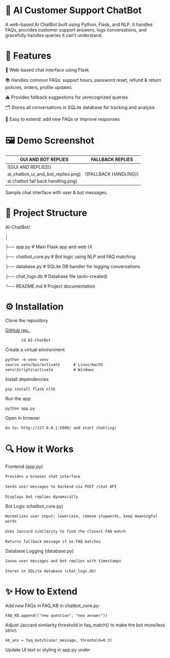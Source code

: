# 🤖 AI Customer Support ChatBot



A web-based AI ChatBot built using Python, Flask, and NLP. It handles FAQs, provides customer support answers, logs conversations, and gracefully handles queries it can’t understand.

# 🌟 Features

💬 Web-based chat interface using Flask

📚 Handles common FAQs: support hours, password reset, refund & return policies, orders, profile updates

⚠️ Provides fallback suggestions for unrecognized queries

🗂 Stores all conversations in SQLite database for tracking and analysis

🔧 Easy to extend: add new FAQs or improve responses

# 🖼 Demo Screenshot

|     GUI AND BOT REPLIES   | FALLBACK REPLIES  |
|------------|------------------|
| ![GUI AND REPLIES](
ai_chatbot_ui_and_bot_replies.png) | ![FALLBACK HANDLING](
ai chatbot fall back handling.png) |


Sample chat interface with user & bot messages.

# 📂 Project Structure
AI-ChatBot/

│

├── app.py             # Main Flask app and web UI

├── chatbot_core.py    # Bot logic using NLP and FAQ matching

├── database.py        # SQLite DB handler for logging conversations

├── chat_logs.db       # Database file (auto-created)

└── README.md          # Project documentation

# ⚙️ Installation

Clone the repository

[GitHub rep.](https://github.com/Prabhakarrayal), 

           cd AI-ChatBot


Create a virtual environment

    python -m venv venv
    source venv/bin/activate      # Linux/macOS
    venv\Scripts\activate         # Windows


Install dependencies

    pip install flask nltk


Run the app

    python app.py


Open in browser

    Go to: http://127.0.0.1:5000/ and start chatting!

# 🔍 How it Works

Frontend (app.py)

    Provides a browser chat interface

    Sends user messages to backend via POST /chat API

    Displays bot replies dynamically

Bot Logic (chatbot_core.py)

    Normalizes user input: lowercase, remove stopwords, keep meaningful words

    Uses Jaccard similarity to find the closest FAQ match

    Returns fallback message if no FAQ matches

Database Logging (database.py)

    Saves user messages and bot replies with timestamps

    Stores in SQLite database (chat_logs.db)

# ✨ How to Extend

Add new FAQs in FAQ_KB in chatbot_core.py:

    FAQ_KB.append(("new question", "new answer"))


Adjust Jaccard similarity threshold in faq_match() to make the bot more/less strict:

    kb_ans = faq_match(user_message, threshold=0.3)


Update UI text or styling in app.py under <style> or <script>

# 🛠 Technologies Used

Python 3.x

Flask (Web framework)

NLTK (Natural Language Processing)

SQLite (Lightweight database)

HTML/CSS/JS (Frontend chat interface)

# 🚀 Future Improvements

Add ML-based intent recognition for better understanding

Integrate external APIs for real-time data & queries

Deploy on cloud platforms like Heroku, AWS, or Render

Add user authentication and personalized chat history

# 📄 License

MIT License – feel free to use, modify, and share!

## ✍️ Author
**Prabhakar Rayal**  
B.Tech CSE | Graphic Era Hill University  
📍 Rishikesh, Uttarakhand, India  
[GitHub Profile](https://github.com/Prabhakarrayal), 
[LinkedIn Profile](https://in.linkedin.com/in/prabhakar-rayal-6639682)
